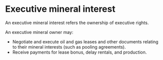 # Executive mineral interest

An executive mineral interest refers the ownership of executive rights.

An executive mineral owner may:
- Negotiate and execute oil and gas leases and other documents relating to their mineral interests (such as pooling agreements).
- Receive payments for lease bonus, delay rentals, and production.
